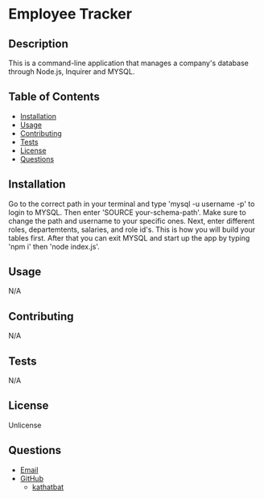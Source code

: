 # Employee Tracker

## Description 
This is a command-line application that manages a company's database through Node.js, Inquirer and MYSQL.

## Table of Contents
- [Installation](#installation) 
- [Usage](#usage)
- [Contributing](#contributing)
- [Tests](#tests)
- [License](#license)
- [Questions](#questions)

## Installation 
Go to the correct path in your terminal and type 'mysql -u username -p' to login to MYSQL. Then enter 'SOURCE your-schema-path'. Make sure to change the path and username to your specific ones. Next, enter different roles, departemtents, salaries, and role id's. This is how you will build your tables first. After that you can exit MYSQL and start up the app by typing 'npm i' then 'node index.js'.

## Usage 
N/A

## Contributing 
N/A

## Tests 
N/A

## License 
Unlicense

## Questions 
- [Email](#questions)
- [GitHub](#questions)
  * [kathatbat](https://github.com/kathatbat)
